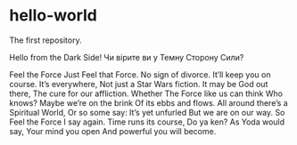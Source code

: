 # hello-world
The first repository.

Hello from the Dark Side!
Чи вірите ви у Темну Сторону Сили?

Feel the Force
Just Feel that Force.
No sign of divorce.
It’ll keep you on course.
It’s everywhere,
Not just a Star Wars fiction.
It may be God out there,
The cure for our affliction.
Whether The Force like us can think
Who knows?
Maybe we’re on the brink
Of its ebbs and flows.
All around there’s a Spiritual World,
Or so some say:
It’s yet unfurled
But we are on our way.
So Feel the Force
I say again.
Time runs its course,
Do ya ken?
As Yoda would say,
Your mind you open
And powerful you will become.
